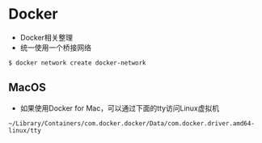 # Docker

- Docker相关整理
- 统一使用一个桥接网络

```
$ docker network create docker-network
```

## MacOS

- 如果使用Docker for Mac，可以通过下面的tty访问Linux虚拟机

```
~/Library/Containers/com.docker.docker/Data/com.docker.driver.amd64-linux/tty
```